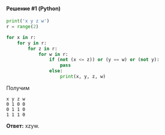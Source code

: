 #### Решение #1 (Python)
```python
print('x y z w')
r = range(2)

for x in r:
    for y in r:
        for z in r:
            for w in r:
                if (not (x <= z)) or (y == w) or (not y):
                    pass
                else:
                    print(x, y, z, w)
```

Получим
```
x y z w
0 1 0 0
0 1 1 0
1 1 1 0
```

**Ответ:** xzyw.
